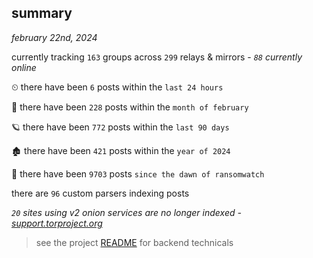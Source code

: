 
## summary
_february 22nd, 2024_

currently tracking `163` groups across `299` relays & mirrors - _`88` currently online_

⏲ there have been `6` posts within the `last 24 hours`

🦈 there have been `228` posts within the `month of february`

🪐 there have been `772` posts within the `last 90 days`

🏚 there have been `421` posts within the `year of 2024`

🦕 there have been `9703` posts `since the dawn of ransomwatch`

there are `96` custom parsers indexing posts

_`20` sites using v2 onion services are no longer indexed - [support.torproject.org](https://support.torproject.org/onionservices/v2-deprecation/)_

> see the project [README](https://github.com/joshhighet/ransomwatch#ransomwatch--) for backend technicals
